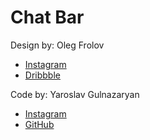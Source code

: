 # Chat Bar

Design by: Oleg Frolov

- [Instagram](https://www.instagram.com/olegdesignfrolov/)
- [Dribbble](https://dribbble.com/Volorf)

Code by: Yaroslav Gulnazaryan

- [Instagram](https://www.instagram.com/frontend_sensei/)
- [GitHub](https://github.com/frontend-sensei)
